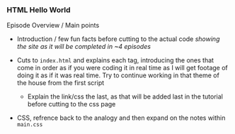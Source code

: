 ### HTML Hello World

Episode Overview / Main points
- Introduction / few fun facts before cutting to the actual code *showing the site as it will be completed in ~4 episodes*
- Cuts to `index.html` and explains each tag, introducing the ones that come in order as if you were coding it in real time as I will get footage of doing it as if it was real time. Try to continue working in that theme of the house from the first script
  - Explain the link/css the last, as that will be added last in the tutorial before cutting to the css page

- CSS, refrence back to the analogy and then expand on the notes within `main.css`

